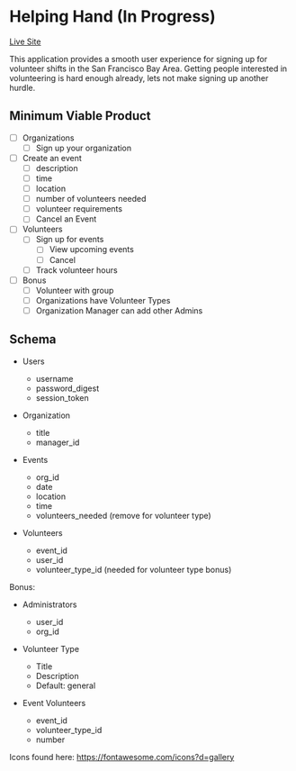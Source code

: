 # Helping Hand (In Progress)

[Live Site](https://helping-hand-project.herokuapp.com/#/)

This application provides a smooth user experience for signing up for volunteer shifts in the San Francisco Bay Area. Getting people interested in volunteering is hard enough already, lets not make signing up another hurdle.

## Minimum Viable Product

- [ ] Organizations
    - [ ] Sign up your organization
- [ ] Create an event
    - [ ] description
    - [ ] time
    - [ ] location
    - [ ] number of volunteers needed
    - [ ] volunteer requirements
    - [ ] Cancel an Event
- [ ] Volunteers
    - [ ] Sign up for events
        - [ ] View upcoming events
        - [ ] Cancel
    - [ ] Track volunteer hours
- [ ] Bonus
    - [ ] Volunteer with group
    - [ ] Organizations have Volunteer Types
    - [ ] Organization Manager can add other Admins

## Schema

- Users
  - username
  - password_digest
  - session_token

- Organization
  - title
  - manager_id

- Events
  - org_id
  - date
  - location
  - time
  - volunteers_needed (remove for volunteer type)

- Volunteers
  - event_id
  - user_id
  - volunteer_type_id (needed for volunteer type bonus)

Bonus:

- Administrators
  - user_id
  - org_id

- Volunteer Type
  - Title
  - Description
  - Default: general

- Event Volunteers
  - event_id
  - volunteer_type_id
  - number

Icons found here: https://fontawesome.com/icons?d=gallery
